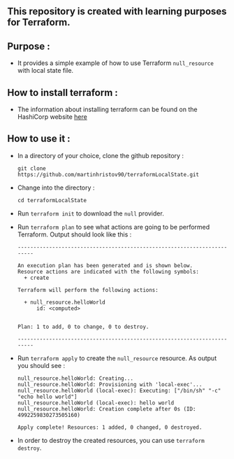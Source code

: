 ## This repository is created with learning purposes for Terraform.

## Purpose :

- It provides a simple example of how to use Terraform `null_resource` with local state file.

## How to install terraform : 

- The information about installing terraform can be found on the HashiCorp website 
[here](https://learn.hashicorp.com/terraform/getting-started/install.html)

## How to use it :

- In a directory of your choice, clone the github repository :
    ```
    git clone https://github.com/martinhristov90/terraformLocalState.git
    ```

- Change into the directory :
    ```
    cd terraformLocalState
    ```

- Run `terraform init` to download the `null` provider.

- Run `terraform plan` to see what actions are going to be performed Terraform. Output should look like this :
    ```
    ------------------------------------------------------------------------

    An execution plan has been generated and is shown below.
    Resource actions are indicated with the following symbols:
      + create

    Terraform will perform the following actions:

      + null_resource.helloWorld
          id: <computed>


    Plan: 1 to add, 0 to change, 0 to destroy.

    ------------------------------------------------------------------------
    ```

- Run `terraform apply` to create the `null_resource` resource. As output you should see :
    ```
    null_resource.helloWorld: Creating...
    null_resource.helloWorld: Provisioning with 'local-exec'...
    null_resource.helloWorld (local-exec): Executing: ["/bin/sh" "-c" "echo hello world"]
    null_resource.helloWorld (local-exec): hello world
    null_resource.helloWorld: Creation complete after 0s (ID: 4992259830273505160)

    Apply complete! Resources: 1 added, 0 changed, 0 destroyed.
    ```
    
- In order to destroy the created resources, you can use `terraform destroy`.